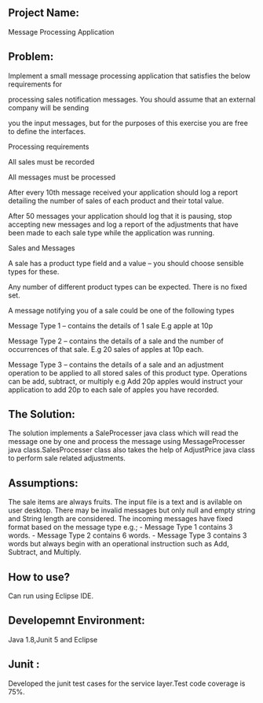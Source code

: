 Project Name:
--------------
Message Processing Application


Problem:
---------

Implement a small message processing application that satisfies the below requirements for

processing sales notification messages. You should assume that an external company will be sending

you the input messages, but for the purposes of this exercise you are free to define the interfaces.

Processing requirements

All sales must be recorded

All messages must be processed

After every 10th message received your application should log a report detailing the number of sales of each product and their total value.

After 50 messages your application should log that it is pausing, stop accepting new messages and log a report of the adjustments that have been made to each sale type while the application was running.

Sales and Messages

A sale has a product type field and a value – you should choose sensible types for these.

Any number of different product types can be expected. There is no fixed set.

A message notifying you of a sale could be one of the following types

Message Type 1 – contains the details of 1 sale E.g apple at 10p

Message Type 2 – contains the details of a sale and the number of occurrences of that sale. E.g 20 sales of apples at 10p each.

Message Type 3 – contains the details of a sale and an adjustment operation to be applied to all stored sales of this product type. Operations can be add, subtract, or multiply e.g Add 20p apples would instruct your application to add 20p to each sale of apples you have recorded.

The Solution:
-------------

 The solution implements a SaleProcesser java class which will read the message one by one and process the message using MessageProcesser java class.SalesProcesser class also takes the help of AdjustPrice java class to perform sale related adjustments.

Assumptions:
----------------
The sale items are always fruits.
The input file is a text and is avilable on user desktop.
There may be invalid messages but only null and empty string and String length are considered.
The incoming messages have fixed format based on the message type e.g.; - Message Type 1 contains 3 words. - Message Type 2 contains 6 words. - Message Type 3 contains 3 words but always begin with an operational instruction such as Add, Subtract, and Multiply.

How to use?
------------
Can run using Eclipse IDE.

Developemnt Environment:
------------------------
Java 1.8,Junit 5 and Eclipse

Junit :
--------
Developed the junit test cases for the service layer.Test code coverage is 75%.
